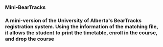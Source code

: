 <h3>Mini-BearTracks<h3>
A mini-version of the University of Alberta's BearTracks registration system. 
Using the information of the matching file, it allows the student to print the timetable, enroll in the course, and drop the course 
